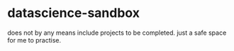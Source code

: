 # datascience-sandbox
does not by any means include projects to be completed. just a safe space for me to practise. 
